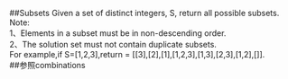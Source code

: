 ##Subsets
Given a set of distinct integers, S, return all possible subsets.  
Note:  
1、Elements in a subset must be in non-descending order.  
2、The solution set must not contain duplicate subsets.  
For example,if S=[1,2,3],return = [[3],[2],[1],[1,2,3],[1,3],[2,3],[1,2],[]].  
##参照combinations
